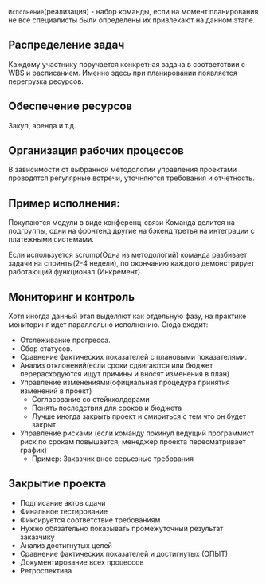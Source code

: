 `Исполнение`(реализация) - набор команды, если на момент планирования не все специалисты были определены их привлекают на данном этапе.
## Распределение задач
Каждому участнику поручается конкретная задача в соответствии с WBS и расписанием. Именно здесь при планировании появляется перегрузка ресурсов.
## Обеспечение ресурсов
Закуп, аренда и т.д.
## Организация рабочих процессов
В зависимости от выбранной методологии управления проектами проводятся регулярные встречи, уточняются требования и отчетность.
## Пример исполнения:
Покупаются модули в виде конференц-связи
Команда делится на подгруппы, одни на фронтенд другие на бэкенд третья на интеграции с платежными системами.

Если используется scrump(Одна из методологий) команда разбивает задачи на спринты(2-4 недели), по окончанию каждого демонстрирует работающий функционал.(Инкремент).
## Мониторинг и контроль
Хотя иногда данный этап выделяют как отдельную фазу, на практике мониторинг идет параллельно исполнению.
Сюда входит:
- Отслеживание прогресса.
- Сбор статусов.
- Сравнение фактических показателей с плановыми показателями.
- Анализ отклонений(если сроки сдвигаются или бюджет перерасходуются ищут причины и вносят изменения в план)
- Управление изменениями(официальная процедура принятия изменений в проект)
	- Согласование со стейкхолдерами
	- Понять последствия для сроков и бюджета
	- Лучше иногда закрыть проект и смириться с тем что он будет закрыт
- Управление рисками (если команду покинул ведущий программист риск по срокам повышается, менеджер проекта пересматривает график)
	- Пример: Заказчик внес серьезные требования 

## Закрытие проекта
- Подписание актов сдачи
- Финальное тестирование
- Фиксируется соответствие требованиям
- Нужно обязательно показывать промежуточный результат заказчику
- Анализ достигнутых целей
- Сравнение фактических показателей и достигнутых (ОПЫТ)
- Документирование всех процессов
- Ретроспектива
